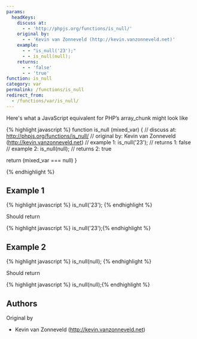 ```yaml
---
params:
  headKeys:
    discuss at:
      - - 'http://phpjs.org/functions/is_null/'
    original by:
      - - 'Kevin van Zonneveld (http://kevin.vanzonneveld.net)'
    example:
      - - "is_null('23');"
      - - is_null(null);
    returns:
      - - 'false'
      - - 'true'
function: is_null
category: var
permalink: /functions/is_null
redirect_from:
  - /functions/var/is_null/
---
```


<!-- WARNING! This file is auto generated by `npm run web:inject`, do not edit by hand -->

Here's what a JavaScript equivalent for PHP’s array_chunk might look like

{% highlight javascript %}
function is_null (mixed_var) {
  //  discuss at: http://phpjs.org/functions/is_null/
  // original by: Kevin van Zonneveld (http://kevin.vanzonneveld.net)
  //   example 1: is_null('23');
  //   returns 1: false
  //   example 2: is_null(null);
  //   returns 2: true

  return (mixed_var === null)
}

{% endhighlight %}

## Example 1

{% highlight javascript %}
is_null('23');
{% endhighlight %}

Should return

{% highlight javascript %}
is_null('23');{% endhighlight %}

## Example 2

{% highlight javascript %}
is_null(null);
{% endhighlight %}

Should return

{% highlight javascript %}
is_null(null);{% endhighlight %}


## Authors


Original by

- Kevin van Zonneveld (http://kevin.vanzonneveld.net)

